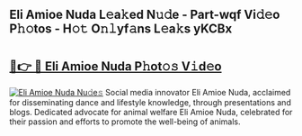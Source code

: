 ## Eli Amioe Nuda L𝚎a𝚔ed N𝚞𝚍e - Part-wqf Vi𝚍𝚎o P𝚑𝚘tos - H𝚘𝚝 O𝚗𝚕yf𝚊ns L𝚎a𝚔s yKCBx

# <h2><a href="http://kf62f4.oniu.top/?m=Eli+Amioe+Nuda">🔗👉 🔴 Eli Amioe Nuda P𝚑ot𝚘𝚜 V𝚒d𝚎o</a></h2>

[![Eli Amioe Nuda Nu𝚍e𝚜](https://i.imgur.com/0qMVB7G.gif)](http://kf62f4.oniu.top/?m=Eli+Amioe+Nuda)
Social media innovator Eli Amioe Nuda, acclaimed for disseminating dance and lifestyle knowledge, through presentations and blogs. Dedicated advocate for animal welfare Eli Amioe Nuda, celebrated for their passion and efforts to promote the well-being of animals.  
